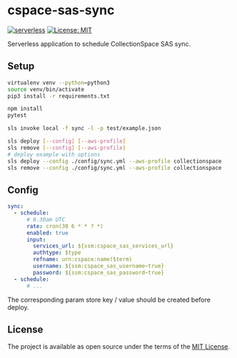 # cspace-sas-sync

[![serverless](http://public.serverless.com/badges/v3.svg)](http://www.serverless.com) [![License: MIT](https://img.shields.io/badge/license-MIT-blue.svg)](http://opensource.org/licenses/MIT)

Serverless application to schedule CollectionSpace SAS sync.

## Setup

```bash
virtualenv venv --python=python3
source venv/bin/activate
pip3 install -r requirements.txt

npm install
pytest

sls invoke local -f sync -l -p test/example.json

sls deploy [--config] [--aws-profile]
sls remove [--config] [--aws-profile]
# deploy example with options
sls deploy --config ./config/sync.yml --aws-profile collectionspace
sls remove --config ./config/sync.yml --aws-profile collectionspace
```

## Config

```yml
sync:
  - schedule:
      # 6.30am UTC
      rate: cron(30 6 * * ? *)
      enabled: true
      input:
        services_url: ${ssm:cspace_sas_services_url}
        authtype: $type
        refname: urn:cspace:name($term)
        username: ${ssm:cspace_sas_username~true}
        password: ${ssm:cspace_sas_password~true}
  - schedule:
      # ...
```

The corresponding param store key / value should be created before deploy.

## License

The project is available as open source under the terms of the [MIT License](http://opensource.org/licenses/MIT).
